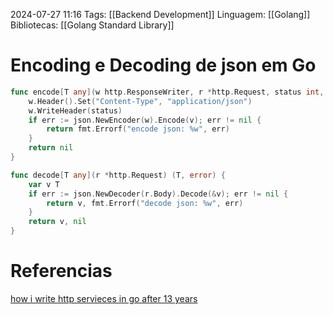 2024-07-27 11:16
Tags: [[Backend Development]]
Linguagem: [[Golang]]
Bibliotecas: [[Golang Standard Library]]

# Encoding e Decoding de json em Go

```go
func encode[T any](w http.ResponseWriter, r *http.Request, status int, v T) error {
	w.Header().Set("Content-Type", "application/json")
	w.WriteHeader(status)
	if err := json.NewEncoder(w).Encode(v); err != nil {
		return fmt.Errorf("encode json: %w", err)
	}
	return nil
}

func decode[T any](r *http.Request) (T, error) {
	var v T
	if err := json.NewDecoder(r.Body).Decode(&v); err != nil {
		return v, fmt.Errorf("decode json: %w", err)
	}
	return v, nil
}
```


# Referencias
[how i write http servieces in go after 13 years](https://grafana.com/blog/2024/02/09/how-i-write-http-services-in-go-after-13-years/#the-adapter-pattern-for-middleware)